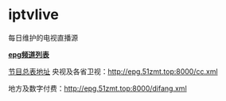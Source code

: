 # iptvlive
每日维护的电视直播源

[**epg频道列表**](http://epg.51zmt.top:8000)

[节目总表地址](http://epg.51zmt.top:8000/e.xml)
央视及各省卫视：http://epg.51zmt.top:8000/cc.xml

地方及数字付费：http://epg.51zmt.top:8000/difang.xml
